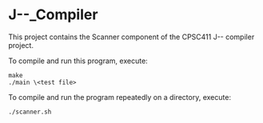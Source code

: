# J--_Compiler

This project contains the Scanner component of the CPSC411 J-- compiler project.


To compile and run this program, execute:

    make
    ./main \<test file>





To compile and run the program repeatedly on a directory, execute:


    ./scanner.sh